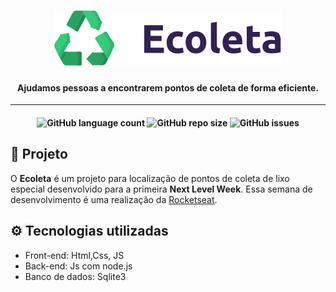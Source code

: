 
<h1 align="center"><img src="public/assets/logo.svg" alt="Logo"></h1>
<h4 align="center">
  Ajudamos pessoas a encontrarem pontos de coleta de forma eficiente.
</h4>


---
<h4 align="center">
  <img alt="GitHub language count" src="https://img.shields.io/github/languages/count/skyzenho/ecoleta">
  <img alt="GitHub repo size" src="https://img.shields.io/github/repo-size/Skyzenho/ecoleta">
  <img alt="GitHub issues" src="https://img.shields.io/github/issues/skyzenho/ecoleta">
</h4>


## 📖 Projeto

O **Ecoleta** é um projeto para localização de pontos de coleta de lixo especial desenvolvido para a primeira **Next Level Week**. Essa semana de desenvolvimento é uma realização da [Rocketseat](https://rocketseat.com.br/).

## ⚙ Tecnologias utilizadas

- Front-end: Html,Css, JS
- Back-end: Js com node.js
- Banco de dados: Sqlite3
